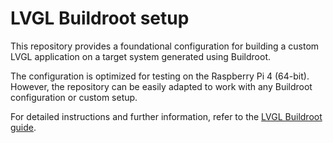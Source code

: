 # LVGL Buildroot setup

This repository provides a foundational configuration for building a custom LVGL application on a target system generated using Buildroot.

The configuration is optimized for testing on the Raspberry Pi 4 (64-bit). However, the repository can be easily adapted to work with any Buildroot configuration or custom setup.

For detailed instructions and further information, refer to the [LVGL Buildroot guide](https://docs.lvgl.io/master/details/integration/os/buildroot/index.html).
